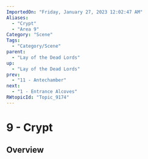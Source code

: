 ```yaml
---
ImportedOn: "Friday, January 27, 2023 12:02:47 AM"
Aliases:
  - "Crypt"
  - "Area 9"
Category: "Scene"
Tags:
  - "Category/Scene"
parent:
  - "Lay of the Dead Lords"
up:
  - "Lay of the Dead Lords"
prev:
  - "11 - Antechamber"
next:
  - "1 - Entrance Alcoves"
RWtopicId: "Topic_9174"
---
```

# 9 - Crypt
## Overview
